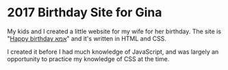 # 2017 Birthday Site for Gina

My kids and I created a little website for my wife for her birthday. The site is "[Happy birthday אמא](http://happy-bday.gnatj.com/)" and it's written in HTML and CSS.

I created it before I had much knowledge of JavaScript, and was largely an opportunity to practice my knowledge of CSS at the time.
